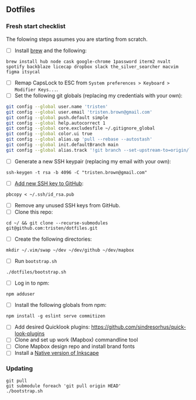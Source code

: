 Dotfiles
---

### Fresh start checklist

The folowing steps assumes you are starting from scratch.

- [ ] Install [brew](http://brew.sh/) and the following:

```
brew install hub node cask google-chrome 1password iterm2 nvalt spotify backblaze licecap dropbox slack the_silver_searcher macvim figma itsycal
```

- [ ] Remap CapsLock to ESC from `System preferences > Keyboard > Modifier Keys...`.
- [ ] Set the following git globals (replacing my credentials with your own):

```sh
git config --global user.name 'tristen'
git config --global user.email 'tristen.brown@gmail.com'
git config --global push.default simple
git config --global help.autocorrect 1
git config --global core.excludesfile ~/.gitignore_global
git config --global color.ui true
git config --global alias.up 'pull --rebase --autostash'
git config --global init.defaultBranch main
git config --global alias.track '!git branch --set-upstream-to=origin/`git symbolic-ref --short HEAD`'
```

- [ ] Generate a new SSH keypair (replacing my email with your own):

```
ssh-keygen -t rsa -b 4096 -C "tristen.brown@gmail.com"
```

- [ ] [Add new SSH key to GitHub](https://github.com/settings/keys):

```
pbcopy < ~/.ssh/id_rsa.pub
```

- [ ] Remove any unused SSH keys from GitHub.
- [ ] Clone this repo:

```
cd ~/ && git clone --recurse-submodules git@github.com:tristen/dotfiles.git
```

- [ ] Create the following directories:

```
mkdir ~/.vim/swap ~/dev ~/dev/github ~/dev/mapbox
```

- [ ] Run `bootstrap.sh`

```
./dotfiles/bootstrap.sh
```

- [ ] Log in to npm:

```
npm adduser
```

- [ ] Install the following globals from npm:

```
npm install -g eslint serve commitizen
```

- [ ] Add desired Quicklook plugins: https://github.com/sindresorhus/quick-look-plugins
- [ ] Clone and set up work (Mapbox) commandline tool
- [ ] Clone Mapbox design repo and install brand fonts
- [ ] Install a [Native version of Inkscape](http://www.inkscapeforum.com/viewtopic.php?t=23191)

### Updating

``` shell
git pull
git submodule foreach 'git pull origin HEAD'
./bootstrap.sh
```

